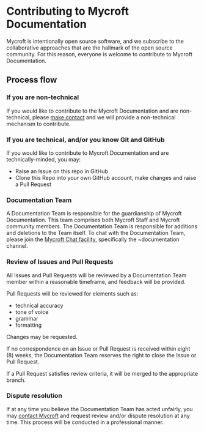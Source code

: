 # Contributing to Mycroft Documentation

Mycroft is intentionally open source software, and we subscribe to the collaborative approaches that are the hallmark of the open source community. For this reason, everyone is welcome to contribute to Mycroft Documentation.

## Process flow

### If you are non-technical

If you would like to contribute to the Mycroft Documentation and are non-technical, please [make contact](https://mycroft.ai/contact) and we will provide a non-technical mechanism to contribute.

### If you are technical, and/or you know Git and GitHub

If you would like to contribute to Mycroft Documentation and are technically-minded, you may:

* Raise an Issue on this repo in GitHub
* Clone this Repo into your own GitHub account, make changes and raise a Pull Request

### Documentation Team

A Documentation Team is responsible for the guardianship of Mycroft Documentation. This team comprises both Mycroft Staff and Mycroft community members. The Documentation Team is responsible for additions and deletions to the Team itself. To chat with the Documentation Team, please join the [Mycroft Chat facility](https://chat.mycroft.ai), specifically the ~documentation channel.

### Review of Issues and Pull Requests

All Issues and Pull Requests will be reviewed by a Documentation Team member within a reasonable timeframe, and feedback will be provided.

Pull Requests will be reviewed for elements such as:

* technical accuracy
* tone of voice
* grammar
* formatting

Changes may be requested.

If no correspondence on an Issue or Pull Request is received within eight (8) weeks, the Documentation Team reserves the right to close the Issue or Pull Request.

If a Pull Request satisfies review criteria, it will be merged to the appropriate branch.

### Dispute resolution

If at any time you believe the Documentation Team has acted unfairly, you may [contact Mycroft](https://mycroft.ai/contact) and request review and/or dispute resolution at any time. This process will be conducted in a professional manner.
